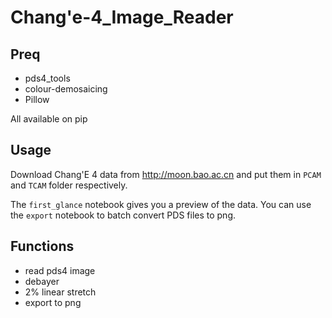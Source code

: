 # Chang'e-4_Image_Reader
## Preq

- pds4_tools
- colour-demosaicing
- Pillow

All available on pip

## Usage

Download Chang'E 4 data from http://moon.bao.ac.cn and put them in `PCAM` and `TCAM` folder respectively.

The `first_glance` notebook gives you a preview of the data. You can use the `export` notebook to batch convert PDS files to png.

## Functions
- read pds4 image
- debayer
- 2% linear stretch
- export to png
